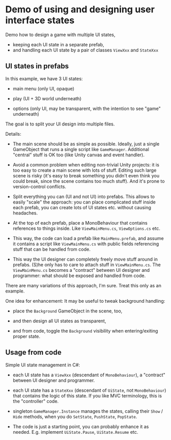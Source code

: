 # Demo of using and designing user interface states

Demo how to design a game with multiple UI states,
- keeping each UI state in a separate prefab,
- and handling each UI state by a pair of classes `ViewXxx` and `StateXxx`

## UI states in prefabs

In this example, we have 3 UI states:

- main menu (only UI, opaque)

- play (UI + 3D world underneath)

- options (only UI, may be transparent, with the intention to see "game" underneath)

The goal is to split your UI design into multiple files.

Details:

- The main scene should be as simple as possible. Ideally, just a single GameObject that runs a single script like `GameManager`. Additional "central" stuff is OK too (like Unity canvas and event handler).

- Avoid a common problem when editing non-trivial Unity projects: it is too easy to create a main scene with lots of stuff. Editing such large scene is risky (it's easy to break something you didn't even think you could break, since the scene contains too much stuff). And it's prone to version-control conflicts.

- Split everything you can (UI and not UI) into prefabs. This allows to easily "scale" the approach: you can place complicated stuff inside each prefab, you can create lots of UI states etc. without causing headaches.

- At the top of each prefab, place a MonoBehaviour that contains references to things inside. Like `ViewMainMenu.cs`, `ViewOptions.cs` etc.

- This way, the code can load a prefab like `MainMenu.prefab`, and assume it contains a script like `ViewMainMenu.cs` with public fields referencing stuff that can be handled from code.

- This way the UI designer can completely freely move stuff around in prefabs. (S)he only has to care to attach stuff in `ViewMainMenu.cs`. The `ViewMainMenu.cs` becomes a "contract" between UI designer and programmer: what should be exposed and handled from code.

There are many variations of this approach, I'm sure. Treat this only as an example.

One idea for enhancement: It may be useful to tweak background handling:

- place the `Background` GameObject in the scene, too,

- and then design all UI states as transparent,

- and from code, toggle the `Background` visibility when entering/exiting proper state.

## Usage from code

Simple UI state management in C#:

- each UI state has a `ViewXxx` (descendant of `MonoBehaviour`), a "contract" between UI designer and programmer.

- each UI state has a `StateXxx` (descendant of `UiState`, not `MonoBehaviour`) that contains the logic of this state. If you like MVC terminology, this is the "controller" code.

- singleton `GameManager.Instance` manages the states, calling their `Show` / `Hide` methods, when you do `SetState`, `PushState`, `PopState`.

- The code is just a starting point, you can probably enhance it as needed. E.g. implement `UiState.Pause`, `UiState.Resume` etc.
